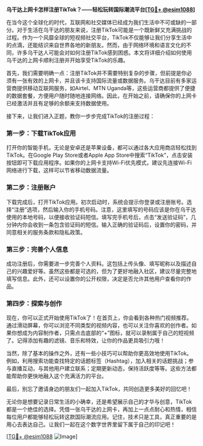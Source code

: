 **乌干达上网卡怎样注册TikTok？——轻松玩转国际潮流平台[[TG💪+ @esim1088](https://t.me/s/esim1088)]**

在当今这个全球化的时代，互联网和社交媒体已经成为我们生活中不可或缺的一部分。对于生活在乌干达的朋友来说，注册TikTok可能是一个既新鲜又充满挑战的过程。作为一个风靡全球的短视频社交平台，TikTok不仅能够让我们分享生活中的点滴，还能结识来自世界各地的新朋友。然而，由于网络环境和语言文化的不同，许多乌干达人可能会对如何注册TikTok感到困惑。本文将详细介绍如何使用乌干达的上网卡顺利注册并开始享受TikTok的乐趣。

首先，我们需要明确一点：注册TikTok并不需要特别复杂的步骤，但前提是你必须有一张有效的上网卡，并且该卡支持国际流量或数据服务。乌干达目前有多家运营商提供移动互联网服务，如Airtel、MTN Uganda等，这些运营商都提供了便捷的数据套餐，方便用户随时随地连接网络。因此，在开始之前，请确保你的上网卡已经激活并且有足够的余额来支持数据使用。

接下来，让我们进入正题，教你一步步完成TikTok的注册过程：

### 第一步：下载TikTok应用

打开你的智能手机，无论是安卓还是苹果设备，都可以通过各大应用商店轻松找到TikTok。在Google Play Store或者Apple App Store中搜索“TikTok”，点击安装按钮即可下载应用程序。如果你的上网卡支持Wi-Fi优先模式，建议先连接Wi-Fi网络进行下载，这样可以节省移动数据流量。

### 第二步：注册账户

下载完成后，打开TikTok应用。初次启动时，系统会提示你登录或注册账号。选择“注册”选项，然后输入你的手机号码。注意，这里填写的号码应该是你在乌干达使用的本地号码，以便接收验证码短信。填写完手机号后，点击“发送验证码”，几分钟内你会收到一条包含验证码的短信。输入正确的验证码后，设置你的密码，并同意相关的服务条款和隐私政策。

### 第三步：完善个人信息

成功注册后，你需要进一步完善个人资料。这包括上传头像、填写昵称以及描述自己的兴趣爱好等。虽然这些都是可选的，但为了更好地融入社区，建议尽量完整地填写信息。此外，还可以设置你的公开权限，决定是否允许其他用户查看你的作品。

### 第四步：探索与创作

现在，你可以正式开始使用TikTok了！在首页上，你会看到各种热门视频推荐。通过滑动屏幕，你可以浏览不同类型的视频内容，也可以关注你喜欢的创作者。如果你想成为内容制作者，只需点击底部的“+”图标，就可以录制属于自己的短视频了。记得添加有趣的滤镜、音乐和特效，让你的作品更具吸引力哦！

当然，除了基本的操作之外，还有一些小技巧可以帮助你更高效地使用TikTok。例如，利用搜索功能查找特定的话题标签（Hashtag），加入相关的话题挑战；参与直播互动，与其他用户建立联系；定期更新动态，保持活跃度等等。这些方法都能帮助你更快地融入这个充满活力的平台。

最后，别忘了邀请身边的朋友们一起加入TikTok，共同创造更多美好的回忆吧！

无论你是想要记录日常生活的小确幸，还是希望展示自己的才华与创意，TikTok都是一个绝佳的选择。凭借一张乌干达的上网卡，再加上一点点耐心和热情，相信每位用户都能够轻松玩转这款国际潮流应用。记住，技术只是工具，真正重要的是用心去表达自己。让我们一起在这个数字世界里留下属于自己的印记吧！

[[TG💪+ @esim1088](https://t.me/s/esim1088) ![Image](https://i.postimg.cc/4NQfJmqS/Snipaste-2025-05-13-00-14-12.png)]